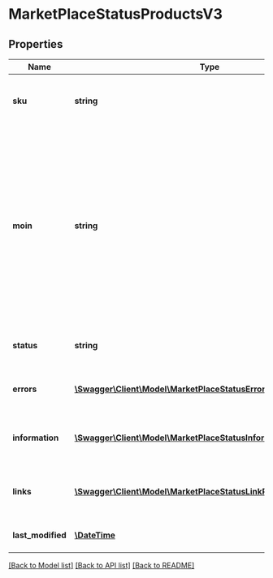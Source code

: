 # MarketPlaceStatusProductsV3

## Properties
Name | Type | Description | Notes
------------ | ------------- | ------------- | -------------
**sku** | **string** | Partner-unique identifier for a product variation provided by the partner | [optional] 
**moin** | **string** | Is an identifier, generated by the OTTO marketplace, for a product variation together with the associated content. Is used in the context of \&quot;Wettbewerb am Artikel\&quot; to confirm the content of the existing variation and its correctness and to put the own offer live for this variation. | [optional] 
**status** | **string** | the status of the variation on the OTTO market place | [optional] 
**errors** | [**\Swagger\Client\Model\MarketPlaceStatusErrorProductsV3[]**](MarketPlaceStatusErrorProductsV3.md) | errors that occurred when processing the variation | [optional] 
**information** | [**\Swagger\Client\Model\MarketPlaceStatusInformationProductsV3[]**](MarketPlaceStatusInformationProductsV3.md) | information for product optimization on the OTTO market place | [optional] 
**links** | [**\Swagger\Client\Model\MarketPlaceStatusLinkProductsV3[]**](MarketPlaceStatusLinkProductsV3.md) | contains the link to the partner variation data and to the product in OTTO shop | [optional] 
**last_modified** | [**\DateTime**](\DateTime.md) | last change of the marketplace status | [optional] 

[[Back to Model list]](../../README.md#documentation-for-models) [[Back to API list]](../../README.md#documentation-for-api-endpoints) [[Back to README]](../../README.md)

